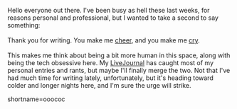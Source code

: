 Hello everyone out there.  I've been busy as hell these last weeks, for reasons personal and professional, but I wanted to take a second to say something:
<br /><br />
Thank you for writing.  You make me <a href="http://diveintomark.org/archives/2002/10/01.html#there_are_four_lights">cheer</a>, and you make me <a href="http://snowdeal.org/section/ex_machina/archives/2002_10_06_index.html#85536636">cry</a>.
<br /><br />
This makes me think about being a bit more human in this space, along with being the tech obsessive here.  My <a href="http://deus-x.livejournal.com/">LiveJournal</a> has caught most of my personal entries and rants, but maybe I'll finally merge the two.  Not that I've had much time for writing lately, unfortunately, but it's heading toward colder and longer nights here, and I'm sure the urge will strike.
<!--more-->
shortname=ooococ
